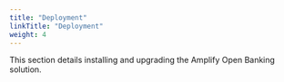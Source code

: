 ```yaml
---
title: "Deployment"
linkTitle: "Deployment"
weight: 4
---
```


This section details installing and upgrading the Amplify Open Banking solution.